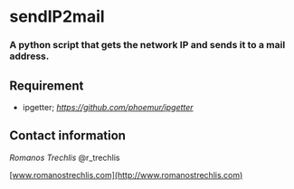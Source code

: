 # sendIP2mail


### A python script that gets the network IP and sends it to a mail address. 

## Requirement

+ ipgetter; *https://github.com/phoemur/ipgetter*

## Contact information
*Romanos Trechlis* @r_trechlis

[www.romanostrechlis.com](http://www.romanostrechlis.com)